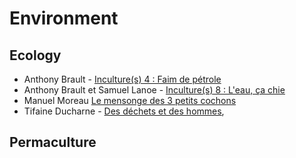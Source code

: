 
# Environment

## Ecology

- <i class="fa fa-film"></i> 
  Anthony Brault -
  [Inculture(s) 4 : Faim de pétrole](https://www.youtube.com/watch?v=SpDAoOUkfo8)
- <i class="fa fa-film"></i> 
  Anthony Brault et Samuel Lanoe -
  [Inculture(s) 8 : L'eau, ça chie](https://www.youtube.com/watch?v=hijW2y13RZg)
- <i class="fa fa-film"></i> 
  Manuel Moreau
  [Le mensonge des 3 petits cochons](https://www.youtube.com/watch?v=Pys8hh7BTBg)
- <i class="fa fa-film"></i> 
  Tifaine Ducharne -
  [Des déchets et des hommes](https://www.youtube.com/watch?v=928ogcIBHhE), 

## Permaculture
